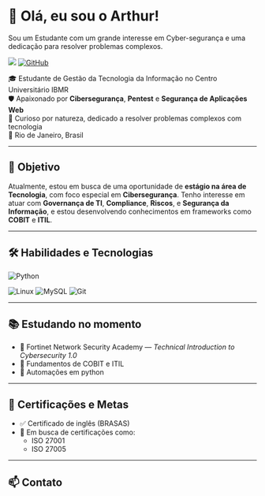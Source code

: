 # 👋 Olá, eu sou o Arthur!
Sou um Estudante com um grande interesse em Cyber-segurança e uma dedicação para resolver problemas complexos.

<a href="https://linkedin.com/in/arthur-branco-2391452a7/"><img src="https://img.shields.io/badge/-LinkedIn-0072b1?&style=for-the-badge&logo=linkedin&logoColor=white" /></a>
[![GitHub](https://img.shields.io/github/followers/Hoffmeister19?label=GitHub&style=social)](https://github.com/Hoffmeister19)

🎓 Estudante de Gestão da Tecnologia da Informação no Centro Universitário IBMR  
🛡️ Apaixonado por **Cibersegurança**, **Pentest** e **Segurança de Aplicações Web**  
🧠 Curioso por natureza, dedicado a resolver problemas complexos com tecnologia  
📍 Rio de Janeiro, Brasil

---

## 🎯 Objetivo

Atualmente, estou em busca de uma oportunidade de **estágio na área de Tecnologia**, com foco especial em **Cibersegurança**. Tenho interesse em atuar com **Governança de TI**, **Compliance**, **Riscos**, e **Segurança da Informação**, e estou desenvolvendo conhecimentos em frameworks como **COBIT** e **ITIL**.

---

## 🛠️ Habilidades e Tecnologias

![Python](https://img.shields.io/badge/Python-3776AB?style=flat&logo=python&logoColor=white)

![Linux](https://img.shields.io/badge/Linux-FCC624?style=flat&logo=linux&logoColor=black)
![MySQL](https://img.shields.io/badge/MySQL-4479A1?style=flat&logo=mysql&logoColor=white)
![Git](https://img.shields.io/badge/Git-F05032?style=flat&logo=git&logoColor=white)

---

## 📚 Estudando no momento

- 📘 Fortinet Network Security Academy — *Technical Introduction to Cybersecurity 1.0*
- 🧰 Fundamentos de COBIT e ITIL
- 📖 Automações em python

---

## 📄 Certificações e Metas

- ✅ Certificado de inglês (BRASAS)
- 🎯 Em busca de certificações como:
  - ISO 27001
  - ISO 27005

---

## 📫 Contato
